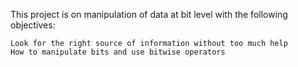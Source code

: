 This project is on manipulation of data at bit level with the following
objectives:
~~~~
Look for the right source of information without too much help
How to manipulate bits and use bitwise operators
~~~~
